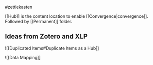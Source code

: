 #zettlekasten

[[Hub]] is the content location to enable [[Convergence|convergence]]. Followed by [[Permanent]] folder.


## Ideas from Zotero and XLP
![[Duplicated Items#Duplicate Items as a Hub]]


![[Data Mapping]]
